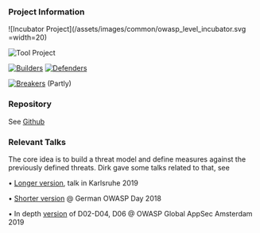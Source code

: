 ### Project Information

![Incubator Project](/assets/images/common/owasp_level_incubator.svg =width=20)

![Tool Project](/assets/images/common/owasp_documentation_project.svg)

[![Builders](/assets/images/common/owasp_builders.svg)](https://www.owasp.org/index.php/Builders)
[![Defenders](/assets/images/common/owasp_defenders.svg)](https://www.owasp.org/index.php/Defenders)

[![Breakers](/assets/images/common/owasp_breakers.svg)](https://www.owasp.org/index.php/Breakers) (Partly)

<!-- fixme: links to the old wiki! -->

<!--
* [![Project Level](/assets/images/common/owasp_level_incubator.svg)]
-->



<!--
### Downloads or Social Links
* [Download](#)
* [Social Link](#)
-->

### Repository
See [Github](https://github.com/OWASP/Docker-Security)


### Relevant Talks
The core idea is to build a threat model and define measures against the previously defined threats. Dirk
gave some talks related to that, see

• [Longer version](https://www.owasp.org/images/f/fd/Dirk_Wetter_-_Docker_Top10-OWASP_KA.pdf), talk in Karlsruhe 2019

• [Shorter version](https://www.owasp.org/images/7/7e/Dirk_Wetter_-_Docker_Security_GOD2018.pdf) @ German OWASP Day 2018

• In depth [version](https://www.owasp.org/images/d/df/Dirk_Wetter_-_Docker_Top10-AMS.pdf) of D02-D04, D06 @ OWASP Global AppSec Amsterdam 2019


